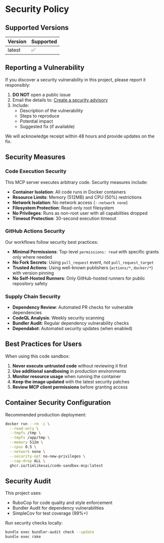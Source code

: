 # Security Policy

## Supported Versions

| Version | Supported          |
| ------- | ------------------ |
| latest  | :white_check_mark: |

## Reporting a Vulnerability

If you discover a security vulnerability in this project, please report it responsibly:

1. **DO NOT** open a public issue
2. Email the details to: [Create a security advisory](https://github.com/timlikesai/code-sandbox-mcp/security/advisories/new)
3. Include:
   - Description of the vulnerability
   - Steps to reproduce
   - Potential impact
   - Suggested fix (if available)

We will acknowledge receipt within 48 hours and provide updates on the fix.

## Security Measures

### Code Execution Security

This MCP server executes arbitrary code. Security measures include:

- **Container Isolation**: All code runs in Docker containers
- **Resource Limits**: Memory (512MB) and CPU (50%) restrictions
- **Network Isolation**: No network access (`--network none`)
- **Filesystem Protection**: Read-only root filesystem
- **No Privileges**: Runs as non-root user with all capabilities dropped
- **Timeout Protection**: 30-second execution timeout

### GitHub Actions Security

Our workflows follow security best practices:

- **Minimal Permissions**: Top-level `permissions: read` with specific grants only where needed
- **No Fork Secrets**: Using `pull_request` event, not `pull_request_target`
- **Trusted Actions**: Using well-known publishers (`actions/*`, `docker/*`) with version pinning
- **No Self-Hosted Runners**: Only GitHub-hosted runners for public repository safety

### Supply Chain Security

- **Dependency Review**: Automated PR checks for vulnerable dependencies
- **CodeQL Analysis**: Weekly security scanning
- **Bundler Audit**: Regular dependency vulnerability checks
- **Dependabot**: Automated security updates (when enabled)

## Best Practices for Users

When using this code sandbox:

1. **Never execute untrusted code** without reviewing it first
2. **Use additional sandboxing** in production environments
3. **Monitor resource usage** when running the container
4. **Keep the image updated** with the latest security patches
5. **Review MCP client permissions** before granting access

## Container Security Configuration

Recommended production deployment:

```bash
docker run --rm -i \
  --read-only \
  --tmpfs /tmp \
  --tmpfs /app/tmp \
  --memory 512m \
  --cpus 0.5 \
  --network none \
  --security-opt no-new-privileges \
  --cap-drop ALL \
  ghcr.io/timlikesai/code-sandbox-mcp:latest
```

## Security Audit

This project uses:
- RuboCop for code quality and style enforcement
- Bundler Audit for dependency vulnerabilities
- SimpleCov for test coverage (99%+)

Run security checks locally:
```bash
bundle exec bundler-audit check --update
bundle exec rake
```